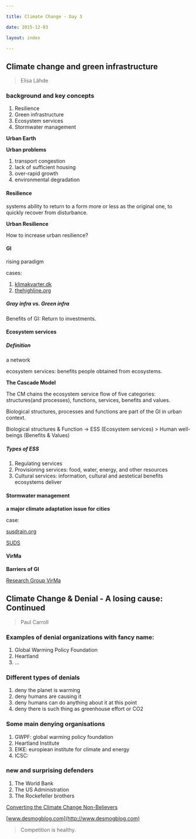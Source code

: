 ```yaml
---

title: Climate Change - Day 3

date: 2015-12-03

layout: index

---
```

 

## Climate change and green infrastructure

> Elisa Lähde

### background and key concepts

1. Resilience
2. Green infrastructure
3. Ecosystem services
4. Stormwater management

**Urban Earth**

**Urban problems**

1. transport congestion
2. lack of sufficient housing
3. over-rapid growth
4. environmental degradation

#### Resilience

systems ability to return to a form more or less as the original one, to quickly recover from disturbance.

**Urban Resilience**

How to increase urban resilience?

#### GI

rising paradigm

cases:

1. [klimakvarter.dk](http://klimakvarter.dk)
2. [thehighline.org](http://thehighline.org)

##### Gray infra vs. Green infra

Benefits of GI: Return to investments.

#### Ecosystem services

##### Definition

a network

ecosystem services: benefits people obtained from ecosystems.

**The Cascade Model**

The CM chains the ecosystem service flow of five categories: structures(and processes), functions, services, benefits and values. 

Biological structures, processes and functions are part of the GI in urban context.

Biological structures & Function -> ESS (Ecosystem services) > Human well-beings (Benefits & Values)

##### Types of ESS

1. Regulating services
2. Provisioning services: food, water, energy, and other resources
3. Cultural services: information, cultural and aestetical benefits ecosystems deliver

#### Stormwater management

**a major climate adaptation issue for cities**

case: 

[susdrain.org](http://susdrain.org)

[SUDS](http://google.com?q=suds#)

#### VirMa

**Barriers of GI**

[Research Group VirMa](https://blogs.aalto.fi/virma)


## Climate Change & Denial - A losing cause: Continued

> Paul Carroll

### Examples of denial organizations with fancy name:

1. Global Warming Policy Foundation
2. Heartland
3. ...

### Different types of denials

1. deny the planet is warming
2. deny humans are causing it
3. deny humans can do anything about it at this point
4. deny there is such thing as greenhouse effort or CO2

### Some main denying organisations

1. GWPF: global warming policy foundation
2. Heartland Institute
3. EIKE: europiean institute for climate and energy
4. ICSC: 

### new and surprising defenders

1. The World Bank
2. The US Administration
3. The Rockefeller brothers

[Converting the Climate Change Non-Believers](https://www.google.fi/url?sa=t&rct=j&q=&esrc=s&source=web&cd=1&cad=rja&uact=8&ved=0ahUKEwir0fmvt7_JAhXLkCwKHVqPAnEQFggbMAA&url=http%3A%2F%2Fwww.psmag.com%2Fnature-and-technology%2Fconverting-climate-change-non-believers-92840&usg=AFQjCNE7mpKy4EGPefNyuHz2cCIexFp6iw)

[www.desmogblog.com](http://www.desmogblog.com)

> Competition is healthy.



